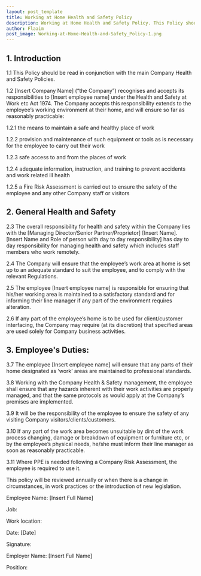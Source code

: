 ```yaml
---
layout: post_template
title: Working at Home Health and Safety Policy
description: Working at Home Health and Safety Policy. This Policy should be read in conjunction with the main Company Health and Safety Policies
author: Flaaim
post_image: Working-at-Home-Health-and-Safety_Policy-1.png
---
```




## 1. Introduction
1.1 This Policy should be read in conjunction with the main Company Health and Safety Policies.

1.2 [Insert Company Name] (“the Company”) recognises and accepts its responsibilities to [Insert employee name] under the Health and Safety at Work etc Act 1974. The Company accepts this responsibility extends to the employee’s working environment at their home, and will ensure so far as reasonably practicable:

1.2.1 the means to maintain a safe and healthy place of work

1.2.2 provision and maintenance of such equipment or tools as is necessary for the employee to carry out their work

1.2.3 safe access to and from the places of work

1.2.4 adequate information, instruction, and training to prevent accidents and work related ill health

1.2.5 a Fire Risk Assessment is carried out to ensure the safety of the employee and any other Company staff or visitors

## 2. General Health and Safety

2.3 The overall responsibility for health and safety within the Company lies with the [Managing Director/Senior Partner/Proprietor] [Insert Name]. [Insert Name and Role of person with day to day responsibility] has day to day responsibility for managing health and safety which includes staff members who work remotely.

2.4 The Company will ensure that the employee’s work area at home is set up to an adequate standard to suit the employee, and to comply with the relevant Regulations.

2.5 The employee [Insert employee name] is responsible for ensuring that his/her working area is maintained to a satisfactory standard and for informing their line manager if any part of the environment requires alteration.

2.6 If any part of the employee’s home is to be used for client/customer interfacing, the Company may require (at its discretion) that specified areas are used solely for Company business activities. 

## 3. Employee's Duties:
3.7 The employee [Insert employee name] will ensure that any parts of their home designated as ‘work’ areas are maintained to professional standards.

3.8 Working with the Company Health & Safety management, the employee shall ensure that any hazards inherent with their work activities are properly managed, and that the same protocols as would apply at the Company’s premises are implemented.

3.9 It will be the responsibility of the employee to ensure the safety of any visiting Company visitors/clients/customers.

3.10 If any part of the work area becomes unsuitable by dint of the work process changing, damage or breakdown of equipment or furniture etc, or by the employee’s physical needs, he/she must inform their line manager as soon as reasonably practicable.

3.11 Where PPE is needed following a Company Risk Assessment, the employee is required to use it. 

This policy will be reviewed annually or when there is a change in circumstances, in work practices or the introduction of new legislation.

Employee Name: [Insert Full Name]

Job:

Work location:

Date: [Date]

Signature:

Employer Name: [Insert Full Name]

Position:
